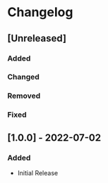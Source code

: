 # Changelog

## [Unreleased]
### Added

### Changed

### Removed

### Fixed

## [1.0.0] - 2022-07-02
### Added
- Initial Release

